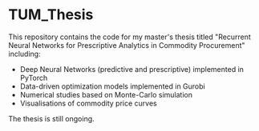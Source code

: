 # TUM_Thesis

This repository contains the code for my master's thesis titled "Recurrent Neural Networks for Prescriptive Analytics in Commodity Procurement" including:

* Deep Neural Networks (predictive and prescriptive) implemented in PyTorch
* Data-driven optimization models implemented in Gurobi
* Numerical studies based on Monte-Carlo simulation
* Visualisations of commodity price curves

The thesis is still ongoing.
